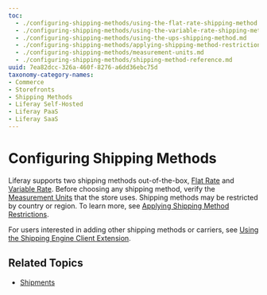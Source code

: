 ```yaml
---
toc:
  - ./configuring-shipping-methods/using-the-flat-rate-shipping-method.md
  - ./configuring-shipping-methods/using-the-variable-rate-shipping-method.md
  - ./configuring-shipping-methods/using-the-ups-shipping-method.md
  - ./configuring-shipping-methods/applying-shipping-method-restrictions.md
  - ./configuring-shipping-methods/measurement-units.md
  - ./configuring-shipping-methods/shipping-method-reference.md
uuid: 7ea82dcc-326a-460f-8276-a6dd36ebc75d
taxonomy-category-names:
- Commerce
- Storefronts
- Shipping Methods
- Liferay Self-Hosted
- Liferay PaaS
- Liferay SaaS
---
```

# Configuring Shipping Methods

Liferay supports two shipping methods out-of-the-box, [Flat Rate](./configuring-shipping-methods/using-the-flat-rate-shipping-method.md) and [Variable Rate](./configuring-shipping-methods/using-the-variable-rate-shipping-method.md). Before choosing any shipping method, verify the [Measurement Units](./configuring-shipping-methods/measurement-units.md) that the store uses. Shipping methods may be restricted by country or region. To learn more, see [Applying Shipping Method Restrictions](./configuring-shipping-methods/applying-shipping-method-restrictions.md). 

For users interested in adding other shipping methods or carriers, see [Using the Shipping Engine Client Extension](../developer-guide/using-client-extensions/using-the-shipping-engine-client-extension.md).

## Related Topics

* [Shipments](../order-management/shipments.md)
